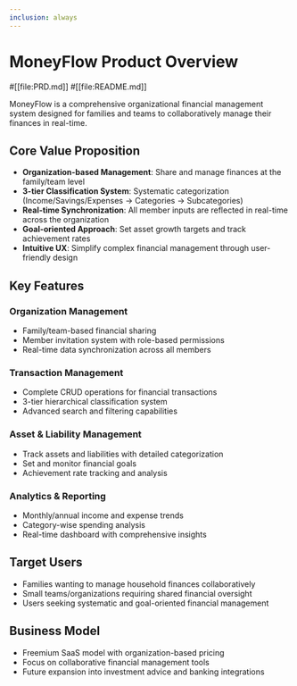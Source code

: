 ```yaml
---
inclusion: always
---
```


# MoneyFlow Product Overview

#[[file:PRD.md]]
#[[file:README.md]]

MoneyFlow is a comprehensive organizational financial management system designed for families and teams to collaboratively manage their finances in real-time.

## Core Value Proposition

- **Organization-based Management**: Share and manage finances at the family/team level
- **3-tier Classification System**: Systematic categorization (Income/Savings/Expenses → Categories → Subcategories)
- **Real-time Synchronization**: All member inputs are reflected in real-time across the organization
- **Goal-oriented Approach**: Set asset growth targets and track achievement rates
- **Intuitive UX**: Simplify complex financial management through user-friendly design

## Key Features

### Organization Management
- Family/team-based financial sharing
- Member invitation system with role-based permissions
- Real-time data synchronization across all members

### Transaction Management
- Complete CRUD operations for financial transactions
- 3-tier hierarchical classification system
- Advanced search and filtering capabilities

### Asset & Liability Management
- Track assets and liabilities with detailed categorization
- Set and monitor financial goals
- Achievement rate tracking and analysis

### Analytics & Reporting
- Monthly/annual income and expense trends
- Category-wise spending analysis
- Real-time dashboard with comprehensive insights

## Target Users

- Families wanting to manage household finances collaboratively
- Small teams/organizations requiring shared financial oversight
- Users seeking systematic and goal-oriented financial management

## Business Model

- Freemium SaaS model with organization-based pricing
- Focus on collaborative financial management tools
- Future expansion into investment advice and banking integrations